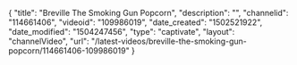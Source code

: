 {
    "title": "Breville The Smoking Gun Popcorn",
    "description": "",
    "channelid": "114661406",
    "videoid": "109986019",
    "date_created": "1502521922",
    "date_modified": "1504247456",
    "type": "captivate",
    "layout": "channelVideo",
    "url": "\/latest-videos\/breville-the-smoking-gun-popcorn\/114661406-109986019"
}